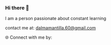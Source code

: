 ### Hi there 👋
I am a person passionate about constant learning

contact me at: dalmamantilla.60@gmail.com

🌐 Connect with me by:
